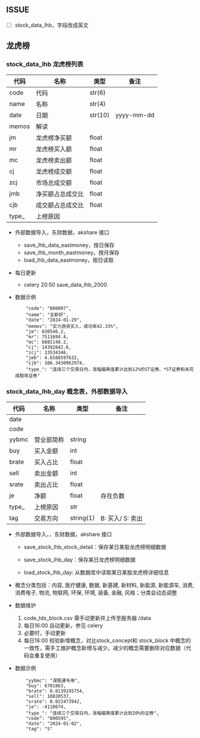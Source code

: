 ## ISSUE

- [ ] stock_data_lhb，字段改成英文


## 龙虎榜

### stock_data_lhb 龙虎榜列表

| 代码  | 名称             | 类型    | 备注       |
| ----- | ---------------- | ------- | ---------- |
| code  | 代码             | str(6)  |            |
| name  | 名称             | str(4)  |            |
| date  | 日期             | str(10) | yyyy-mm-dd |
| memos | 解读             |         |            |
| jm    | 龙虎榜净买额     | float   |            |
| mr    | 龙虎榜买入额     | float   |            |
| mc    | 龙虎榜卖出额     | float   |            |
| cj    | 龙虎榜成交额     | float   |            |
| zcj   | 市场总成交额     | float   |            |
| jmb   | 净买额占总成交比 | float   |            |
| cjb   | 成交额占总成交比 | float   |            |
| type_ | 上榜原因         |         |            |

- 外部数据导入，东财数据，akshare 接口

  - save_lhb_data_eastmoney，按日保存
  - save_lhb_month_eastmoney，按月保存
  - load_lhb_data_eastmoney，按日读取

- 每日更新

  - celery 20:50 save_data_lhb_2000

- 数据示例

  ```
      "code": "000007",
      "name": "全新好",
      "date": "2024-01-29",
      "memos": "实力游资买入，成功率42.33%",
      "jm": 630546.2,
      "mr": 7511694.4,
      "mc": 6881148.2,
      "cj": 14392842.6,
      "zcj": 13534346,
      "jmb": 4.6588597632,
      "cjb": 106.3430962974,
      "type_": "连续三个交易日内，涨幅偏离值累计达到12%的ST证券、*ST证券和未完成股改证券"
  ```

### stock_data_lhb_day 概念表，外部数据导入

| 代码  | 名称       | 类型      | 备注             |
| ----- | ---------- | --------- | ---------------- |
| date  |            |           |                  |
| code  |            |           |                  |
| yybmc | 营业部简称 | string    |                  |
| buy   | 买入金额   | int       |                  |
| brate | 买入占比   | float     |                  |
| sell  | 卖出金额   | int       |                  |
| srate | 卖出占比   | float     |                  |
| je    | 净额       | float     | 存在负数         |
| type_ | 上榜原因   | str       |                  |
| tag   | 交易方向   | string(1) | B: 买入/ S: 卖出 |

- 外部数据导入，，东财数据，akshare 接口

  - save_stock_lhb_stock_detail：保存某日某股龙虎榜明细数据

  - save_stock_lhb_day：保存某日龙虎榜明细数据

  - load_stock_lhb_day: 从数据库中读取某日某股龙虎榜详细信息

- 概念分类包括：内容, 医疗健康, 数据, 新基建, 新材料, 新能源, 新能源车, 消费, 消费电子, 物流, 物联网, 环保, 环境, 装备, 金融, 风格；分类会动态调整
- 数据维护
  1. code_tdx_block.csv 需手动更新并上传至服务器 /data
  2. 每日16:00 自动更新，参见 celery
  3. 必要时，手动更新
  4. 每日18:00 校验新增概念，对比stock_concept和 stock_block 中概念的一致性，需手工维护概念新增与减少。减少的概念需要删除对应数据（代码会重复使用）

- 数据示例

  ```
      "yybmc": "深股通专用",
      "buy": 6701863,
      "brate": 0.0139195754,
      "sell": 10820537,
      "srate": 0.022473942,
      "je": -4118674,
      "type_": "连续三个交易日内，涨幅偏离值累计达到20%的证券",
      "code": "000595",
      "date": "2024-01-02",
      "tag": "S"
  ```

  

